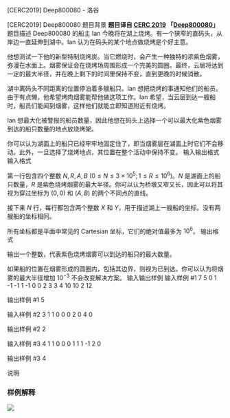 



[CERC2019] Deep800080 - 洛谷














[CERC2019] Deep800080
题目背景
**题目译自 [CERC 2019](https://contest.felk.cvut.cz/19cerc/solved.html) 「[Deep800080](https://contest.felk.cvut.cz/19cerc/solved/deep.pdf)」**
题目描述
Deep800080 的船主 Ian 今晚将在湖上烧烤。有一个狭窄的直码头，从岸边一直延伸到湖中。Ian 认为在码头的某个地点做烧烤是个好主意。

他想测试一下他的新型特制烧烤炭。当它燃烧时，会产生一种独特的浓紫色烟雾，弥漫在水面上。烟雾保证会在烧烤场周围形成一个完美的圆圈。最终，云层将达到一定的最大半径，并在晚上剩下的时间里保持不变，直到更晚的时候消散。

湖中离码头不同距离的位置停泊着多艘船只。Ian 想把烧烤的事通知他们的船员。由于有点懒，他希望烤肉烟雾能帮他做这项工作。Ian 希望，当云层到达一艘船时，船员们能闻到烟雾，这样他们就能立即知道附近有烧烤。

Ian 想最大化被警报的船员数量，因此他想在码头上选择一个可以最大化紫色烟雾到达的船只数量的地点放烧烤架。

你可以认为湖面上的船只已经牢牢地固定住了，即当烟雾层在湖面上时它们不会移动。此外，一旦选择了烧烤地点，其位置在整个活动中保持不变。
输入输出格式
输入格式

第一行包含四个整数 $N, R, A, B\ (0\le N\le 3\times 10^5; 1\le R\le 10^6)$。$N$ 是湖面上的船只数量，$R$ 是紫色烧烤烟雾的最大半径。你可以认为桥墩又窄又长，因此可以将其视为穿过坐标为 $(0, 0)$ 和 $(A, B)$ 的两个不同点的直线。

接下来 $N$ 行，每行都包含两个整数 $X$ 和 $Y$，用于描述湖上一艘船的坐标。没有两艘船的坐标相同。

所有坐标都是平面中常见的 Cartesian 坐标，它们的绝对值最多为 $10^6$。
输出格式

输出一个整数，代表紫色烧烤烟雾可以到达的船只的最大数量。

如果船的位置在烟雾形成的圆圈内，包括其边界，则视为已到达。你可以认为将烟雾的最大半径增加 $10^{-3}$ 不会改变解决方案。
输入输出样例
输入样例 #1
7 5 0 1
-1 -1
1 -1
0 0
2 3
3 4
10 10
2 12

输出样例 #1
5

输入样例 #2
3 1 1 0
0 0
2 0
4 0

输出样例 #2
2

输入样例 #3
4 1 1 0
0 0
1 1
1 -1
2 0

输出样例 #3
4

说明
### 样例解释
![](https://cdn.luogu.com.cn/upload/image_hosting/y6yh53az.png)






